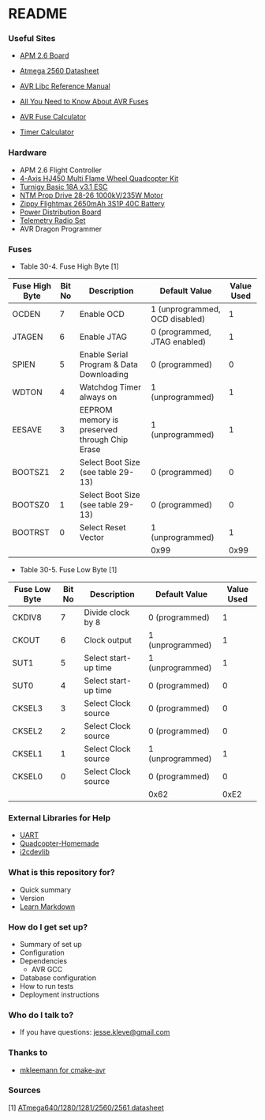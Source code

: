# README #

### Useful Sites ###

* [APM 2.6 Board](http://ardupilot.org/copter/docs/common-apm25-and-26-overview.html)
* [Atmega 2560 Datasheet](http://www.atmel.com/devices/atmega2560.aspx)

* [AVR Libc Reference Manual](http://www.atmel.com/webdoc/avrlibcreferencemanual/index.html)
* [All You Need to Know About AVR Fuses](http://www.embedds.com/all-you-need-to-know-about-avr-fuses/)
* [AVR Fuse Calculator](http://www.engbedded.com/fusecalc/)
* [Timer Calculator](http://eleccelerator.com/avr-timer-calculator/)

### Hardware ###

* APM 2.6 Flight Controller
* [4-Axis HJ450 Multi Flame Wheel Quadcopter Kit](http://www.dx.com/p/4-axis-hj450-multi-flame-wheel-flame-strong-smooth-kk-mk-mwc-quadcopter-kit-red-black-124486#.VPTJPPnF9-Q)
* [Turnigy Basic 18A v3.1 ESC](https://hobbyking.com/en_us/turnigy-basic-18a-v3-1-speed-controller.html)
* [NTM Prop Drive 28-26 1000kV/235W Motor](https://hobbyking.com/en_us/ntm-prop-drive-28-26-1000kv-235w.html)
* [Zippy Flightmax 2650mAh 3S1P 40C Battery](https://hobbyking.com/en_us/zippy-flightmax-2650mah-3s1p-40c.html)
* [Power Distribution Board](https://hobbyking.com/en_us/hobby-king-quadcopter-power-distribution-board.html)
* [Telemetry Radio Set](https://store.3dr.com/products/915-mhz-telemetry-radio)
* AVR Dragon Programmer

### Fuses ###

* Table 30-4. Fuse High Byte [1]

| Fuse High Byte | Bit No | Description                                   | Default Value                  | Value Used |
|----------------|--------|-----------------------------------------------|--------------------------------|------------|
| OCDEN          | 7      | Enable OCD                                    | 1 (unprogrammed, OCD disabled) | 1          |
| JTAGEN         | 6      | Enable JTAG                                   | 0 (programmed, JTAG enabled)   | 1          |
| SPIEN          | 5      | Enable Serial Program & Data Downloading      | 0 (programmed)                 | 0          |
| WDTON          | 4      | Watchdog Timer always on                      | 1 (unprogrammed)               | 1          |
| EESAVE         | 3      | EEPROM memory is preserved through Chip Erase | 1 (unprogrammed)               | 1          |
| BOOTSZ1        | 2      | Select Boot Size (see table 29-13)            | 0 (programmed)                 | 0          |
| BOOTSZ0        | 1      | Select Boot Size (see table 29-13)            | 0 (programmed)                 | 0          |
| BOOTRST        | 0      | Select Reset Vector                           | 1 (unprogrammed)               | 1          |
|                |        |                                               | 0x99                           | 0x99       |

* Table 30-5. Fuse Low Byte [1]

| Fuse Low Byte | Bit No | Description                                   | Default Value                  | Value Used |
|---------------|--------|-----------------------------------------------|--------------------------------|------------|
| CKDIV8        | 7      | Divide clock by 8                             | 0 (programmed)                 | 1          |
| CKOUT         | 6      | Clock output                                  | 1 (unprogrammed)               | 1          |
| SUT1          | 5      | Select start-up time                          | 1 (unprogrammed)               | 1          |
| SUT0          | 4      | Select start-up time                          | 0 (programmed)                 | 0          |
| CKSEL3        | 3      | Select Clock source                           | 0 (programmed)                 | 0          |
| CKSEL2        | 2      | Select Clock source                           | 0 (programmed)                 | 0          |
| CKSEL1        | 1      | Select Clock source                           | 1 (unprogrammed)               | 1          |
| CKSEL0        | 0      | Select Clock source                           | 0 (programmed)                 | 0          |
|               |        |                                               | 0x62                           | 0xE2       |


### External Libraries for Help ###
* [UART](https://github.com/andygock/avr-uart)
* [Quadcopter-Homemade](https://github.com/julome/Quadcopter-Homemade)
* [i2cdevlib](https://www.i2cdevlib.com/devices/mpu6050#source)

### What is this repository for? ###

* Quick summary
* Version
* [Learn Markdown](https://bitbucket.org/tutorials/markdowndemo)

### How do I get set up? ###

* Summary of set up
* Configuration
* Dependencies
    * AVR GCC
* Database configuration
* How to run tests
* Deployment instructions

### Who do I talk to? ###

* If you have questions: jesse.kleve@gmail.com

### Thanks to ###
* [mkleemann for cmake-avr](https://github.com/mkleemann/cmake-avr)

### Sources ###
[1] [ATmega640/1280/1281/2560/2561 datasheet](http://www.atmel.com/Images/Atmel-2549-8-bit-AVR-Microcontroller-ATmega640-1280-1281-2560-2561_datasheet.pdf)
